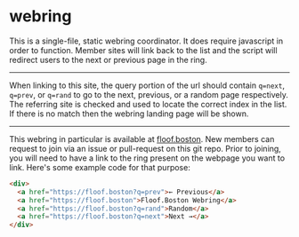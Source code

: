 # webring

This is a single-file, static webring coordinator.
It does require javascript in order to function.
Member sites will link back to the list and the script will redirect users to the next or previous page in the ring.

---

When linking to this site, the query portion of the url should contain `q=next`, `q=prev`, or `q=rand` to go to the next, previous, or a random page respectively.
The referring site is checked and used to locate the correct index in the list. If there is no match then the webring landing page will be shown.

---

This webring in particular is available at [floof.boston](https://floof.boston). New members can request to join via an issue or pull-request on this git repo.
Prior to joining, you will need to have a link to the ring present on the webpage you want to link. Here's some example code for that purpose:

```html
<div>
  <a href="https://floof.boston?q=prev">← Previous</a>
  <a href="https://floof.boston">Floof.Boston Webring</a>
  <a href="https://floof.boston?q=rand">Random</a>
  <a href="https://floof.boston?q=next">Next →</a>
</div>
```
